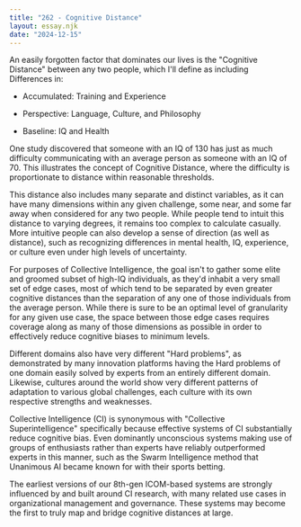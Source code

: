 ```yaml
---
title: "262 - Cognitive Distance"
layout: essay.njk
date: "2024-12-15"
---
```


An easily forgotten factor that dominates our lives is the "Cognitive Distance" between any two people, which I'll define as including Differences in:

- Accumulated: Training and Experience

- Perspective: Language, Culture, and Philosophy

- Baseline: IQ and Health

One study discovered that someone with an IQ of 130 has just as much difficulty communicating with an average person as someone with an IQ of 70. This illustrates the concept of Cognitive Distance, where the difficulty is proportionate to distance within reasonable thresholds.

This distance also includes many separate and distinct variables, as it can have many dimensions within any given challenge, some near, and some far away when considered for any two people. While people tend to intuit this distance to varying degrees, it remains too complex to calculate casually. More intuitive people can also develop a sense of direction (as well as distance), such as recognizing differences in mental health, IQ, experience, or culture even under high levels of uncertainty.

For purposes of Collective Intelligence, the goal isn't to gather some elite and groomed subset of high-IQ individuals, as they'd inhabit a very small set of edge cases, most of which tend to be separated by even greater cognitive distances than the separation of any one of those individuals from the average person. While there is sure to be an optimal level of granularity for any given use case, the space between those edge cases requires coverage along as many of those dimensions as possible in order to effectively reduce cognitive biases to minimum levels.

Different domains also have very different "Hard problems", as demonstrated by many innovation platforms having the Hard problems of one domain easily solved by experts from an entirely different domain. Likewise, cultures around the world show very different patterns of adaptation to various global challenges, each culture with its own respective strengths and weaknesses.

Collective Intelligence (CI) is synonymous with "Collective Superintelligence" specifically because effective systems of CI substantially reduce cognitive bias. Even dominantly unconscious systems making use of groups of enthusiasts rather than experts have reliably outperformed experts in this manner, such as the Swarm Intelligence method that Unanimous AI became known for with their sports betting.

The earliest versions of our 8th-gen ICOM-based systems are strongly influenced by and built around CI research, with many related use cases in organizational management and governance. These systems may become the first to truly map and bridge cognitive distances at large.
